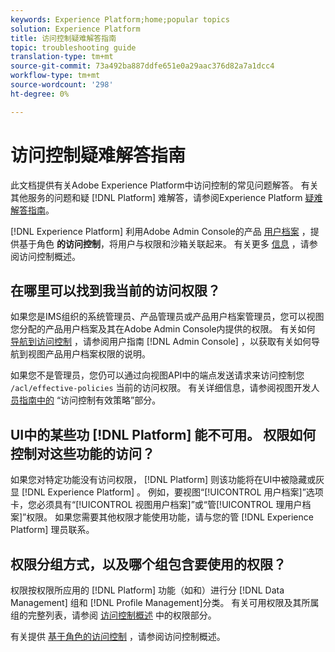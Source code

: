 ```yaml
---
keywords: Experience Platform;home;popular topics
solution: Experience Platform
title: 访问控制疑难解答指南
topic: troubleshooting guide
translation-type: tm+mt
source-git-commit: 73a492ba887ddfe651e0a29aac376d82a7a1dcc4
workflow-type: tm+mt
source-wordcount: '298'
ht-degree: 0%

---
```



# 访问控制疑难解答指南

此文档提供有关Adobe Experience Platform中访问控制的常见问题解答。 有关其他服务的问题和疑 [!DNL Platform] 难解答，请参阅Experience Platform [疑难解答指南](../landing/troubleshooting.md)。

[!DNL Experience Platform] 利用Adobe Admin Console的产品 [用户档案](http://adminconsole.adobe.com) ，提供基于角色 **的访问控制**，将用户与权限和沙箱关联起来。  有关更多 [信息](home.md) ，请参阅访问控制概述。

## 在哪里可以找到我当前的访问权限？

如果您是IMS组织的系统管理员、产品管理员或产品用户档案管理员，您可以视图您分配的产品用户档案及其在Adobe Admin Console内提供的权限。 有关如何 [导航到访问控制](./ui/overview.md) ，请参阅用户指南 [!DNL Admin Console] ，以获取有关如何导航到视图产品用户档案权限的说明。

如果您不是管理员，您仍可以通过向视图API中的端点发送请求来访问控制您 `/acl/effective-policies` 当前的访问权限。 有关详细信息，请参阅视图开发人 [员指南中的](./api/effective-policies.md) “访问控制有效策略”部分。

## UI中的某些功 [!DNL Platform] 能不可用。 权限如何控制对这些功能的访问？

如果您对特定功能没有访问权限， [!DNL Platform] 则该功能将在UI中被隐藏或灰显 [!DNL Experience Platform] 。 例如，要视图“[!UICONTROL 用户档案]”选项卡，您必须具有“[!UICONTROL 视图用户档案]”或“管[!UICONTROL 理用户档案]”权限。 如果您需要其他权限才能使用功能，请与您的管 [!DNL Experience Platform] 理员联系。

## 权限分组方式，以及哪个组包含要使用的权限？

权限按权限所应用的 [!DNL Platform] 功能（如和）进行分 [!DNL Data Management] 组和 [!DNL Profile Management]分类。 有关可用权限及其所属组的完整列表，请参阅 [访问控制概述](home.md#permissions) 中的权限部分。

有关提供 [基于角色的访问控制](home.md) ，请参阅访问控制概述。